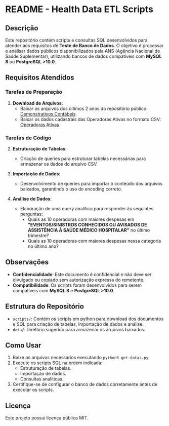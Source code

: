 # README - Health Data ETL Scripts

## Descrição

Este repositório contém scripts e consultas SQL desenvolvidos para atender aos requisitos de **Teste de Banco de Dados**. O objetivo é processar e analisar dados públicos disponibilizados pela ANS (Agência Nacional de Saúde Suplementar), utilizando bancos de dados compatíveis com **MySQL 8** ou **PostgreSQL >10.0**.

## Requisitos Atendidos

### Tarefas de Preparação

1. **Download de Arquivos**:
   - Baixar os arquivos dos últimos 2 anos do repositório público:  
     [Demonstrativos Contábeis](https://dadosabertos.ans.gov.br/FTP/PDA/demonstracoes_contabeis/)
   - Baixar os dados cadastrais das Operadoras Ativas no formato CSV:  
     [Operadoras Ativas](https://dadosabertos.ans.gov.br/FTP/PDA/operadoras_de_plano_de_saude_ativas/)

### Tarefas de Código

2. **Estruturação de Tabelas**:

   - Criação de queries para estruturar tabelas necessárias para armazenar os dados do arquivo CSV.

3. **Importação de Dados**:

   - Desenvolvimento de queries para importar o conteúdo dos arquivos baixados, garantindo o uso do encoding correto.

4. **Análise de Dados**:
   - Elaboração de uma query analítica para responder às seguintes perguntas:
     - Quais as 10 operadoras com maiores despesas em **"EVENTOS/SINISTROS CONHECIDOS OU AVISADOS DE ASSISTÊNCIA À SAÚDE MÉDICO HOSPITALAR"** no último trimestre?
     - Quais as 10 operadoras com maiores despesas nessa categoria no último ano?

## Observações

- **Confidencialidade**: Este documento é confidencial e não deve ser divulgado ou copiado sem autorização expressa do remetente.
- **Compatibilidade**: Os scripts foram desenvolvidos para serem compatíveis com **MySQL 8** e **PostgreSQL >10.0**.

## Estrutura do Repositório

- `scripts/`: Contém os scripts em python para download dos documentos e SQL para criação de tabelas, importação de dados e análise.
- `data/`: Diretório sugerido para armazenar os arquivos baixados.

## Como Usar

1. Baixe os arquivos necessários executando `python3 get-datas.py`.
2. Execute os scripts SQL na ordem indicada:
   - Estruturação de tabelas.
   - Importação de dados.
   - Consultas analíticas.
3. Certifique-se de configurar o banco de dados corretamente antes de executar os scripts.

## Licença

Este projeto possui licença pública MIT.
